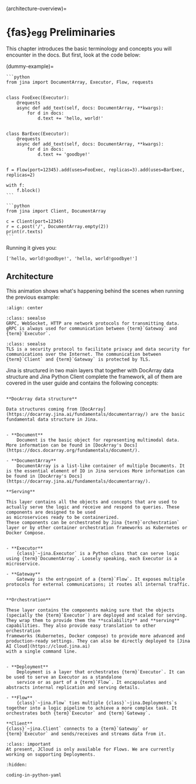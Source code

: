 (architecture-overview)=
# {fas}`egg` Preliminaries

This chapter introduces the basic terminology and concepts you will encounter in the docs. But first, look at the code below:

(dummy-example)=
````{tab} Server
```python
from jina import DocumentArray, Executor, Flow, requests


class FooExec(Executor):
    @requests
    async def add_text(self, docs: DocumentArray, **kwargs):
        for d in docs:
            d.text += 'hello, world!'


class BarExec(Executor):
    @requests
    async def add_text(self, docs: DocumentArray, **kwargs):
        for d in docs:
            d.text += 'goodbye!'


f = Flow(port=12345).add(uses=FooExec, replicas=3).add(uses=BarExec, replicas=2)

with f:
    f.block()
```
````

````{tab} Client
```python
from jina import Client, DocumentArray

c = Client(port=12345)
r = c.post('/', DocumentArray.empty(2))
print(r.texts)
```
````

Running it gives you:

```text
['hello, world!goodbye!', 'hello, world!goodbye!']
```

## Architecture
This animation shows what's happening behind the scenes when running the previous example:


```{figure} arch-overview.svg
:align: center
```

```{hint}
:class: seealso
GRPC, WebSocket, HTTP are network protocols for transmitting data. gRPC is always used for communication between {term}`Gateway` and {term}`Executor`.
```

```{hint}
:class: seealso
TLS is a security protocol to facilitate privacy and data security for communications over the Internet. The communication between {term}`Client` and {term}`Gateway` is protected by TLS.
```

Jina is structured in two main layers that together with DocArray data structure and Jina Python Client complete the framework, all of them are covered in the user guide
and contains the following concepts:

```{glossary}

**DocArray data structure**

Data structures coming from [DocArray](https://docarray.jina.ai/fundamentals/documentarray/) are the basic fundamental data structure in Jina.


- **Document**
    Document is the basic object for representing multimodal data. More information can be found in [DocArray's Docs](https://docs.docarray.org/fundamentals/document/). 

- **DocumentArray**
    DocumentArray is a list-like container of multiple Documents. It is the essential element of IO in Jina services More information can be found in [DocArray's Docs](https://docarray.jina.ai/fundamentals/documentarray/). 

**Serving**

This layer contains all the objects and concepts that are used to actually serve the logic and receive and respond to queries. These components are designed to be used
as microservices ready to be containerized. 
These components can be orchestrated by Jina {term}`orchestration` layer or by other container orchestration frameworks as Kubernetes or Docker Compose.
 

- **Executor**
    {class}`~jina.Executor` is a Python class that can serve logic using {term}`DocumentArray`. Loosely speaking, each Executor is a microservice.

- **Gateway**
    Gateway is the entrypoint of a {term}`Flow`. It exposes multiple protocols for external communications; it routes all internal traffic.


**Orchestration**

These layer contains the components making sure that the objects (specially the {term}`Executor`) are deployed and scaled for serving. 
They wrap them to provide them the **scalability** and **serving** capabilities. They also provide easy translation to other orchestration
frameworks (Kubernetes, Docker compose) to provide more advanced and production-ready settings. They can also be directly deployed to [Jina AI Cloud](https://cloud.jina.ai)
with a single command line.


- **Deployment**
    Deployment is a layer that orchestrates {term}`Executor`. It can be used to serve an Executor as a standalone 
    service or as part of a {term}`Flow`. It encapsulates and abstracts internal replication and serving details.

- **Flow**
    {class}`~jina.Flow` ties multiple {class}`~jina.Deployments`s together into a logic pipeline to achieve a more complex task. It orchestrates both {term}`Executor` and {term}`Gateway`.

**Client**
{class}`~jina.Client` connects to a {term}`Gateway` or {term}`Executor` and sends/receives and streams data from it.

```

```{admonition} Deployments on JCloud
:class: important
At present, JCloud is only available for Flows. We are currently working on supporting Deployments.
```

```{toctree}
:hidden:

coding-in-python-yaml
```

